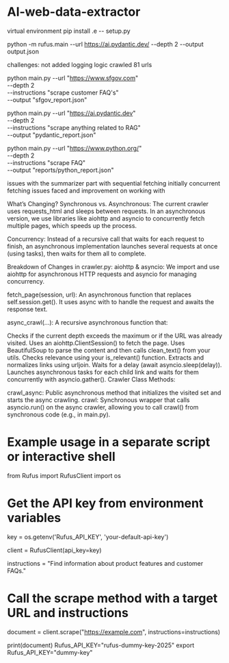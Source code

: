 # AI-web-data-extractor

virtual environment
pip install .e -- setup.py

python -m rufus.main --url https://ai.pydantic.dev/ --depth 2 --output output.json



challenges:
not added logging logic crawled 81 urls

python main.py --url "https://www.sfgov.com" \
               --depth 2 \
               --instructions "scrape customer FAQ's" \
               --output "sfgov_report.json"




python main.py --url "https://ai.pydantic.dev" \
               --depth 2 \
               --instructions "scrape anything related to RAG" \
               --output "pydantic_report.json"



python main.py --url "https://www.python.org/" \
               --depth 2 \
               --instructions "scrape FAQ" \
               --output "reports/python_report.json"


issues with the summarizer part with sequential fetching initially
concurrent fetching
issues faced and improvement on working with 

What’s Changing?
Synchronous vs. Asynchronous:
The current crawler uses requests_html and sleeps between requests. In an asynchronous version, we use libraries like aiohttp and asyncio to concurrently fetch multiple pages, which speeds up the process.

Concurrency:
Instead of a recursive call that waits for each request to finish, an asynchronous implementation launches several requests at once (using tasks), then waits for them all to complete.

Breakdown of Changes in crawler.py:
aiohttp & asyncio:
We import and use aiohttp for asynchronous HTTP requests and asyncio for managing concurrency.

fetch_page(session, url):
An asynchronous function that replaces self.session.get(). It uses async with to handle the request and awaits the response text.

async_crawl(...):
A recursive asynchronous function that:

Checks if the current depth exceeds the maximum or if the URL was already visited.
Uses an aiohttp.ClientSession() to fetch the page.
Uses BeautifulSoup to parse the content and then calls clean_text() from your utils.
Checks relevance using your is_relevant() function.
Extracts and normalizes links using urljoin.
Waits for a delay (await asyncio.sleep(delay)).
Launches asynchronous tasks for each child link and waits for them concurrently with asyncio.gather().
Crawler Class Methods:

crawl_async: Public asynchronous method that initializes the visited set and starts the async crawling.
crawl: Synchronous wrapper that calls asyncio.run() on the async crawler, allowing you to call crawl() from synchronous code (e.g., in main.py).


# Example usage in a separate script or interactive shell

from Rufus import RufusClient
import os

# Get the API key from environment variables
key = os.getenv('Rufus_API_KEY', 'your-default-api-key')

client = RufusClient(api_key=key)

instructions = "Find information about product features and customer FAQs."
# Call the scrape method with a target URL and instructions
document = client.scrape("https://example.com", instructions=instructions)

print(document)
Rufus_API_KEY="rufus-dummy-key-2025"
export Rufus_API_KEY="dummy-key"

